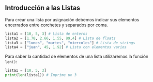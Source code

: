 ## Introducción a las Listas

Para crear una lista por asignación debemos indicar sus elementos encerrados entre corchetes y separados por coma.

```python
lista1 = [10, 5, 3] # Lista de enteros
lista2 = [1.78, 2.66, 1.55, 89,4] # Lista de floats
lista3 = ["lunes", "martes", "miercoles"] # Lista de strings
lista4 = ["juan", 45, 1.92] # Lista con elementos varios
```
Para saber la cantidad de elementos de una lista utilizaremos la función `len()`:

```python
lista1 = [10, 5, 3] 
print(len(lista1)) # Imprime un 3
```
